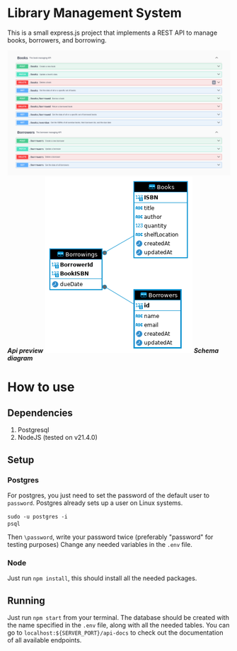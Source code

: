 # Library Management System
This is a small express.js project that implements a REST API to manage books, borrowers, and borrowing.

![api screenshot](./images/api.png)
***Api preview***
![Schema Diagram](./images/schema-diagram.png)
***Schema diagram***

# How to use
## Dependencies
1. Postgresql
2. NodeJS (tested on v21.4.0) 

## Setup
### Postgres
For postgres, you just need to set the password of the default user to `password`. Postgres already sets up a user on Linux systems.
```
sudo -u postgres -i
psql
```

Then `\password`, write your password twice (preferably "password" for testing purposes)
Change any needed variables in the `.env` file.

### Node
Just run `npm install`, this should install all the needed packages.

## Running
Just run `npm start` from your terminal. The database should be created with the name specified in the `.env` file, along with all the needed tables. You can go to `localhost:${SERVER_PORT}/api-docs` to check out the documentation of all available endpoints.


